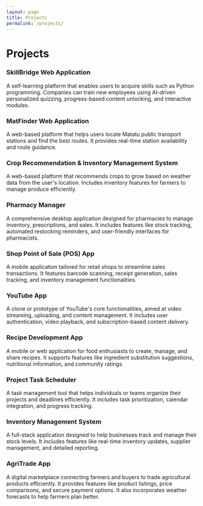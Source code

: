 ```yaml
---
layout: page
title: Projects
permalink: /projects/
---
```


# Projects

### SkillBridge Web Application
A self-learning platform that enables users to acquire skills such as Python programming. Companies can train new employees using AI-driven personalized quizzing, progress-based content unlocking, and interactive modules.

### MatFinder Web Application
A web-based platform that helps users locate Matatu public transport stations and find the best routes. It provides real-time station availability and route guidance.

### Crop Recommendation & Inventory Management System
A web-based platform that recommends crops to grow based on weather data from the user's location. Includes inventory features for farmers to manage produce efficiently.

### Pharmacy Manager
A comprehensive desktop application designed for pharmacies to manage inventory, prescriptions, and sales. It includes features like stock tracking, automated restocking reminders, and user-friendly interfaces for pharmacists.

### Shop Point of Sale (POS) App
A mobile application tailored for retail shops to streamline sales transactions. It features barcode scanning, receipt generation, sales tracking, and inventory management functionalities.

### YouTube App
A clone or prototype of YouTube's core functionalities, aimed at video streaming, uploading, and content management. It includes user authentication, video playback, and subscription-based content delivery.

### Recipe Development App
A mobile or web application for food enthusiasts to create, manage, and share recipes. It supports features like ingredient substitution suggestions, nutritional information, and community ratings.

### Project Task Scheduler
A task management tool that helps individuals or teams organize their projects and deadlines efficiently. It includes task prioritization, calendar integration, and progress tracking.

### Inventory Management System
A full-stack application designed to help businesses track and manage their stock levels. It includes features like real-time inventory updates, supplier management, and detailed reporting.

### AgriTrade App
A digital marketplace connecting farmers and buyers to trade agricultural products efficiently. It provides features like product listings, price comparisons, and secure payment options. It also incorporates weather forecasts to help farmers plan better.